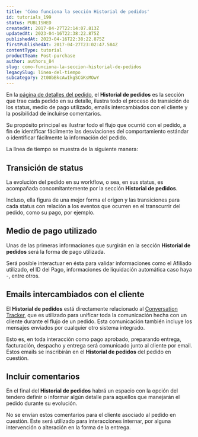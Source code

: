 ```yaml
---
title: 'Cómo funciona la sección Historial de pedidos'
id: tutorials_199
status: PUBLISHED
createdAt: 2017-04-27T22:14:07.813Z
updatedAt: 2023-04-16T22:38:22.875Z
publishedAt: 2023-04-16T22:38:22.875Z
firstPublishedAt: 2017-04-27T23:02:47.584Z
contentType: tutorial
productTeam: Post-purchase
author: authors_84
slug: como-funciona-la-seccion-historial-de-pedidos
legacySlug: linea-del-tiempo
subcategory: 2t00bBkcAwIkgSCGKsMOwY
---
```


En la [página de detalles del pedido](https://help.vtex.com/es/tutorial/pagina-de-detalhes-do-pedido--2Y75n54Cc9VizrlG1N6ZNl), el **Historial de pedidos** es la sección que trae cada pedido en su detalle, ilustra todo el proceso de transición de los status, medio de pago utilizado, emails intercambiados con el cliente y la posibilidad de incluirse comentarios. 

Su propósito principal es ilustrar todo el flujo que ocurrió con el pedido, a fin de identificar fácilmente las desviaciones del comportamiento estándar o identificar fácilmente la información del pedido.

La línea de tiempo se muestra de la siguiente manera:

## Transición de status

La evolución del pedido en su workflow, o sea, en sus status, es acompañada concomitantemente por la sección **Historial de pedidos**.

Incluso, ella figura de una mejor forma el origen y las transiciones para cada status con relación a los eventos que ocurren en el transcurrir del pedido, como su pago, por ejemplo.

## Medio de pago utilizado

Unas de las primeras informaciones que surgirán en la sección **Historial de pedidos** será la forma de pago utilizada.

Será posible interactuar en ésta para validar informaciones como el Afiliado utilizado, el ID del Pago, informaciones de liquidación automática caso haya -, entre otros.

## Emails intercambiados con el cliente

El **Historial de pedidos** está directamente relacionado al [Conversation Tracker](https://help.vtex.com/es/tutorial/conversation-tracker), que es utilizado para unificar toda la comunicación hecha con un cliente durante el flujo de un pedido. Esta comunicación también incluye los mensajes enviados por cualquier otro sistema integrado.

Esto es, en toda interacción como pago aprobado, preparando entrega, facturación, despacho y entrega será comunicado junto al cliente por email. Estos emails se inscribirán en el **Historial de pedidos** del pedido en cuestión.

## Incluir comentarios

En el final del **Historial de pedidos** habrá un espacio con la opción del tendero definir o informar algún detalle para aquellos que manejarán el pedido durante su evolución.

No se envían estos comentarios para el cliente asociado al pedido en cuestión. Este será utilizado para interacciones internar, por alguna intervención o alteración en la forma de la entrega.

